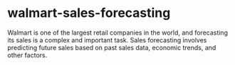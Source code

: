 # walmart-sales-forecasting
Walmart is one of the largest retail companies in the world, and forecasting its sales is a complex and important task. Sales forecasting involves predicting future sales based on past sales data, economic trends, and other factors. 
